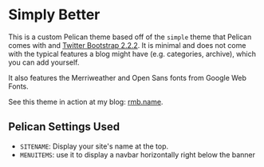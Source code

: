 Simply Better
==================
This is a custom Pelican theme based off of the `simple` theme that Pelican
comes with and [Twitter Bootstrap 2.2.2](http://twitter.github.com/bootstrap/).
It is minimal and does not come with the
typical features a blog might have (e.g. categories, archive), which you can
add yourself.

It also features the Merriweather and Open Sans fonts from Google
Web Fonts.

See this theme in action at my blog:
[rmb.name](http://rmb.name).

Pelican Settings Used
---------------------

* `SITENAME`: Display your site's name at the top.
* `MENUITEMS`: use it to display a navbar horizontally right below the banner
